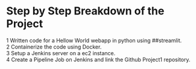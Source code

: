 # Step by Step Breakdown of the Project

1 Written code for a Hellow World webapp in python using ##streamlit.  
2 Containerize the code using Docker.  
3 Setup a Jenkins server on a ec2 instance.  
4 Create a Pipeline Job on Jenkins and link the Github Project1 repository.  

